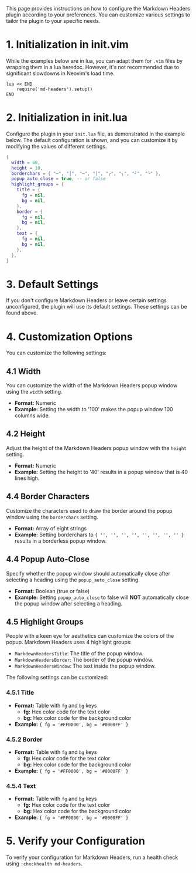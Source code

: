 This page provides instructions on how to configure the Markdown Headers plugin
according to your preferences. You can customize various settings to tailor the
plugin to your specific needs.

# 1. Initialization in init.vim

While the examples below are in lua, you can adapt them for `.vim` files by
wrapping them in a lua heredoc. However, it's not recommended due to
significant slowdowns in Neovim's load time.

```vim
lua << END
    require('md-headers').setup()
END
```

# 2. Initialization in init.lua

Configure the plugin in your `init.lua` file, as demonstrated in the example
below. The default configuration is shown, and you can customize it by
modifying the values of different settings.

```lua
{
  width = 60,
  height = 10,
  borderchars = { "─", "│", "─", "│", "╭", "╮", "╯", "╰" },
  popup_auto_close = true, -- or false
  highlight_groups = {
    title = {
      fg = nil,
      bg = nil,
    },
    border = {
      fg = nil,
      bg = nil,
    },
    text = {
      fg = nil,
      bg = nil,
    },
  },
}
```

# 3. Default Settings

If you don't configure Markdown Headers or leave certain settings unconfigured,
the plugin will use its default settings. These settings can be found above.

# 4. Customization Options

You can customize the following settings:

## 4.1 Width

You can customize the width of the Markdown Headers popup window using the
`width` setting.

- **Format:** Numeric
- **Example:** Setting the width to '100' makes the popup window 100 columns wide.

## 4.2 Height

Adjust the height of the Markdown Headers popup window with the `height` setting.

- **Format:** Numeric
- **Example:** Setting the height to '40' results in a popup window that is 40
  lines high.

## 4.4 Border Characters

Customize the characters used to draw the border around the popup window using
the `borderchars` setting.

- **Format:** Array of eight strings
- **Example:** Setting borderchars to ``{ '', '', '', '', '', '', '', '' }``
  results in a borderless popup window.

## 4.4 Popup Auto-Close

Specify whether the popup window should automatically close after selecting a
heading using the `popup_auto_close` setting.

- **Format:** Boolean (true or false)
- **Example:** Setting `popup_auto_close` to false will **NOT** automatically
  close the popup window after selecting a heading.

## 4.5 Highlight Groups

People with a keen eye for aesthetics can customize the colors of the popup.
Markdown Headers uses 4 highlight groups:

- `MarkdownHeadersTitle`: The title of the popup window.
- `MarkdownHeadersBorder`: The border of the popup window.
- `MarkdownHeadersWindow`: The text inside the popup window.

The following settings can be customized:

### 4.5.1 Title

- **Format:** Table with `fg` and `bg` keys
  - **fg:** Hex color code for the text color
  - **bg:** Hex color code for the background color
- **Example:** `{ fg = '#FF0000', bg = '#0000FF' }`

### 4.5.2 Border

- **Format:** Table with `fg` and `bg` keys
  - **fg:** Hex color code for the text color
  - **bg:** Hex color code for the background color
- **Example:** `{ fg = '#FF0000', bg = '#0000FF' }`

### 4.5.4 Text

- **Format:** Table with `fg` and `bg` keys
  - **fg:** Hex color code for the text color
  - **bg:** Hex color code for the background color
- **Example:** `{ fg = '#FF0000', bg = '#0000FF' }`

# 5. Verify your Configuration

To verify your configuration for Markdown Headers, run a health check using
`:checkhealth md-headers`.

